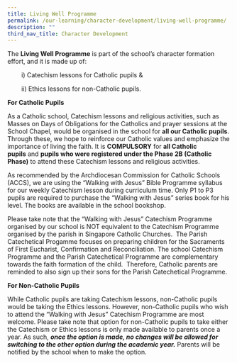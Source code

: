 ```yaml
---
title: Living Well Programme
permalink: /our-learning/character-development/living-well-programme/
description: ""
third_nav_title: Character Development
---
```

The **Living Well Programme** is part of the school’s character formation effort, and it is made up of:

  

        i) Catechism lessons for Catholic pupils &

        ii) Ethics lessons for non-Catholic pupils.

  

**For Catholic Pupils**

As a Catholic school, Catechism lessons and religious activities, such as Masses on Days of Obligations for the Catholics and prayer sessions at the School Chapel, would be organised in the school for **all our Catholic pupils**. Through these, we hope to reinforce our Catholic values and emphasize the importance of living the faith. It is **COMPULSORY** for **all Catholic pupils** and **pupils who were registered under the Phase 2B (Catholic Phase)** to attend these Catechism lessons and religious activities.

As recommended by the Archdiocesan Commission for Catholic Schools (ACCS), we are using the “Walking with Jesus” Bible Programme syllabus for our weekly Catechism lesson during curriculum time. Only P1 to P3 pupils are required to purchase the “Walking with Jesus” series book for his level. The books are available in the school bookshop. 

Please take note that the “Walking with Jesus” Catechism Programme organised by our school is NOT equivalent to the Catechism Programme organised by the parish in Singapore Catholic Churches.  The Parish Catechetical Progamme focuses on preparing children for the Sacraments of First Eucharist, Confirmation and Reconciliation. The school Catechism Programme and the Parish Catechetical Programme are complementary towards the faith formation of the child.  Therefore, Catholic parents are reminded to also sign up their sons for the Parish Catechetical Programme.  

  

**For Non-Catholic Pupils**

While Catholic pupils are taking Catechism lessons, non-Catholic pupils would be taking the Ethics lessons. However, non-Catholic pupils who wish to attend the “Walking with Jesus” Catechism Programme are most welcome. Please take note that option for non-Catholic pupils to take either the Catechism or Ethics lessons is only made available to parents once a year. As such, **_once the option is made, no changes will be allowed for switching to the other option during the academic year._** Parents will be notified by the school when to make the option.